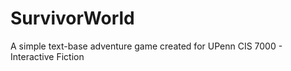 # SurvivorWorld
A simple text-base adventure game created for UPenn CIS 7000 - Interactive Fiction 
